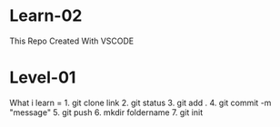 # Learn-02
This Repo Created With VSCODE
# Level-01
What i learn = 1. git clone link
               2. git status
               3. git add .
               4. git commit -m "message"
               5. git push
               6. mkdir foldername
               7. git init